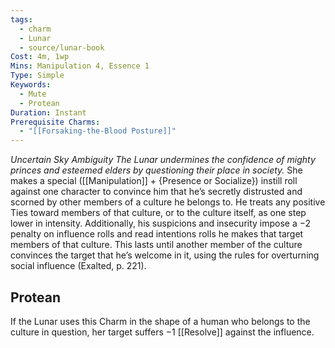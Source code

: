 ```yaml
---
tags:
  - charm
  - Lunar
  - source/lunar-book
Cost: 4m, 1wp
Mins: Manipulation 4, Essence 1
Type: Simple
Keywords:
  - Mute
  - Protean
Duration: Instant
Prerequisite Charms:
  - "[[Forsaking-the-Blood Posture]]"
---
```

*Uncertain Sky Ambiguity The Lunar undermines the confidence of mighty princes and esteemed elders by questioning their place in society.*
She makes a special ([[Manipulation]] + {Presence or Socialize}) instill roll against one character to convince him that he’s secretly distrusted and scorned by other members of a culture he belongs to. He treats any positive Ties toward members of that culture, or to the culture itself, as one step lower in intensity. Additionally, his suspicions and insecurity impose a −2 penalty on influence rolls and read intentions rolls he makes that target members of that culture. This lasts until another member of the culture convinces the target that he’s welcome in it, using the rules for overturning social influence (Exalted, p. 221). 
## Protean 

If the Lunar uses this Charm in the shape of a human who belongs to the culture in question, her target suffers −1 [[Resolve]] against the influence.
